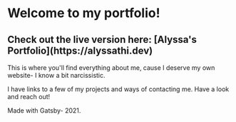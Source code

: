 <h1>Welcome to my portfolio!</h1>
<h2>Check out the live version here: [Alyssa's Portfolio](https://alyssathi.dev)</h2>

<p>This is where you'll find everything about me, cause I deserve my own website- I know a bit narcissistic. </p>

<p>I have links to a few of my projects and ways of contacting me. Have a look and reach out! </p>

<p>Made with Gatsby- 2021.</p>
